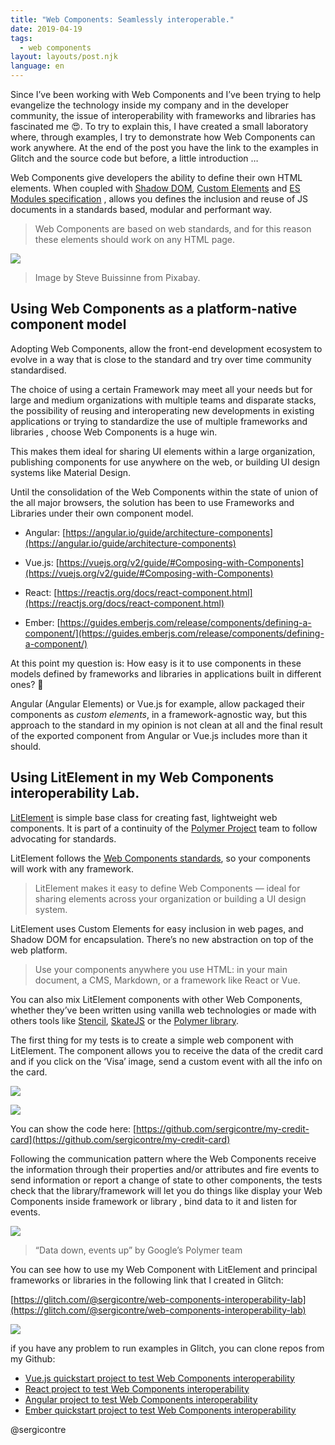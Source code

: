 ```yaml
---
title: "Web Components: Seamlessly interoperable."
date: 2019-04-19
tags:
  - web components
layout: layouts/post.njk
language: en
---
```

Since I’ve been working with Web Components and I’ve been trying to help evangelize the technology inside my company and in the developer community, the issue of interoperability with frameworks and libraries has fascinated me 😍. To try to explain this, I have created a small laboratory where, through examples, I try to demonstrate how Web Components can work anywhere. At the end of the post you have the link to the examples in Glitch and the source code but before, a little introduction …


Web Components give developers the ability to define their own HTML elements. When coupled with [Shadow DOM](https://w3c.github.io/webcomponents/spec/shadow/), [Custom Elements](https://w3c.github.io/webcomponents/spec/custom/) and [ES Modules specification](https://html.spec.whatwg.org/multipage/webappapis.html#integration-with-the-javascript-module-system) , allows you defines the inclusion and reuse of JS documents in a standards based, modular and performant way.
> Web Components are based on web standards, and for this reason these elements should work on any HTML page.

<img src="../../img/images/pieces.jpeg" class="responsive"></img>

> Image by Steve Buissinne from Pixabay.

## Using Web Components as a platform-native component model

Adopting Web Components, allow the front-end development ecosystem to evolve in a way that is close to the standard and try over time community standardised.

The choice of using a certain Framework may meet all your needs but for large and medium organizations with multiple teams and disparate stacks, the possibility of reusing and interoperating new developments in existing applications or trying to standardize the use of multiple frameworks and libraries , choose Web Components is a huge win.

This makes them ideal for sharing UI elements within a large organization, publishing components for use anywhere on the web, or building UI design systems like Material Design.

Until the consolidation of the Web Components within the state of union of the all major browsers, the solution has been to use Frameworks and Libraries under their own component model.

* Angular: [https://angular.io/guide/architecture-components](https://angular.io/guide/architecture-components)

* Vue.js: [https://vuejs.org/v2/guide/#Composing-with-Components](https://vuejs.org/v2/guide/#Composing-with-Components)

* React: [https://reactjs.org/docs/react-component.html](https://reactjs.org/docs/react-component.html)

* Ember: [https://guides.emberjs.com/release/components/defining-a-component/](https://guides.emberjs.com/release/components/defining-a-component/)

At this point my question is: How easy is it to use components in these models defined by frameworks and libraries in applications built in different ones? 🤔

Angular (Angular Elements) or Vue.js for example, allow packaged their components as *custom elements*, in a framework-agnostic way,
but this approach to the standard in my opinion is not clean at all and the final result of the exported component from Angular or Vue.js includes more than it should.

## Using LitElement in my Web Components interoperability Lab.

[LitElement](https://lit-element.polymer-project.org/) is simple base class for creating fast, lightweight web components. It is part of a continuity of the [Polymer Project](https://www.polymer-project.org/) team to follow advocating for standards.

LitElement follows the [Web Components standards](https://developer.mozilla.org/en-US/docs/Web/Web_Components), so your components will work with any framework.
> LitElement makes it easy to define Web Components — ideal for sharing elements across your organization or building a UI design system.

LitElement uses Custom Elements for easy inclusion in web pages, and Shadow DOM for encapsulation. There’s no new abstraction on top of the web platform.
> Use your components anywhere you use HTML: in your main document, a CMS, Markdown, or a framework like React or Vue.

You can also mix LitElement components with other Web Components, whether they’ve been written using vanilla web technologies or made with others tools like [Stencil](https://stenciljs.com/), [SkateJS](https://skatejs.netlify.com/) or the [Polymer library](https://polymer-library.polymer-project.org/).

The first thing for my tests is to create a simple web component with LitElement. The component allows you to receive the data of the credit card and if you click on the ‘Visa’ image, send a custom event with all the info on the card.

<img src="../../img/images/wc-example.png" class="responsive"></img>

<img src="https://cdn-images-1.medium.com/max/2060/1*ezMWvvD5ZG0vy9Ci2zlv1g.png" class="responsive"></img>


You can show the code here: [https://github.com/sergicontre/my-credit-card](https://github.com/sergicontre/my-credit-card)

Following the communication pattern where the Web Components receive the information through their properties and/or attributes and fire events to send information or report a change of state to other components, the tests check that the library/framework will let you do things like display your Web Components inside framework or library , bind data to it and listen for events.

<img src="https://cdn-images-1.medium.com/max/3200/0*IyEczANm3_PoUECV" class="responsive"></img>
> “Data down, events up” by Google’s Polymer team

You can see how to use my Web Component with LitElement and principal frameworks or libraries in the following link that I created in Glitch:

[https://glitch.com/@sergicontre/web-components-interoperability-lab](https://glitch.com/@sergicontre/web-components-interoperability-lab)

<img src="https://cdn-images-1.medium.com/max/3496/1*ww51eoxu2w9LaSpozPzguA.png" class="responsive"></img>

if you have any problem to run examples in Glitch, you can clone repos from my Github:
* [Vue.js quickstart project to test Web Components interoperability](https://github.com/sergicontre/vue-interop-wc)
* [React project to test Web Components interoperability](https://github.com/sergicontre/react-interop-wc)
* [Angular project to test Web Components interoperability](https://github.com/sergicontre/angular-interop-wc)
* [Ember quickstart project to test Web Components interoperability](https://github.com/sergicontre/ember-interop-wc)

@sergicontre